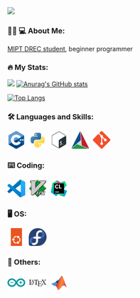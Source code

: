 ![](https://komarev.com/ghpvc/?username=AntonAnisimovMIPT)

### :man_student: :computer: About Me:
[MIPT DREC student](https://www.xn--j1alhf.xn--p1ai/), beginner programmer

### :fire: My Stats:
![](https://leetcard.jacoblin.cool/AntonAnisimovMIPT)
[![Anurag's GitHub stats](https://github-readme-stats.vercel.app/api?username=AntonAnisimovMIPT&show_icons=true)](https://github.com/anuraghazra/github-readme-stats)

[![Top Langs](https://github-readme-stats.vercel.app/api/top-langs/?username=AntonAnisimovMIPT&layout=compact)](https://github.com/anuraghazra/github-readme-stats)




### :hammer_and_wrench: Languages and Skills:
<div>
  <img src="https://github.com/devicons/devicon/blob/master/icons/cplusplus/cplusplus-original.svg"  width="40" height="40"/>&nbsp;
  <img src="https://github.com/devicons/devicon/blob/master/icons/python/python-original.svg"  width="40" height="40"/>&nbsp;
  <img src="https://github.com/devicons/devicon/blob/master/icons/bash/bash-original.svg" width="40" height="40"/>&nbsp;
  <img src="https://github.com/devicons/devicon/blob/master/icons/cmake/cmake-original.svg" width="40" height="40"/>&nbsp;
  <img src="https://github.com/devicons/devicon/blob/master/icons/git/git-original.svg"  width="40" height="40"/>&nbsp;
</div>

### :keyboard: Coding:
<div>
  <img src="https://github.com/devicons/devicon/blob/master/icons/vscode/vscode-original.svg"  width="40" height="40"/>&nbsp;
  <img src="https://github.com/devicons/devicon/blob/master/icons/vim/vim-original.svg"  width="40" height="40"/>&nbsp;
  <img src="https://github.com/devicons/devicon/blob/master/icons/clion/clion-original.svg"  width="40" height="40"/>&nbsp;
</div>


### :desktop_computer: OS:
<div>
  <img src="https://github.com/devicons/devicon/blob/master/icons/ubuntu/ubuntu-original.svg"  width="40" height="40"/>&nbsp;
  <img src="https://github.com/devicons/devicon/blob/master/icons/fedora/fedora-original.svg"  width="40" height="40"/>&nbsp;
</div>

### :toolbox: Others:
<div>
  <img src="https://github.com/devicons/devicon/blob/master/icons/arduino/arduino-original.svg" width="40" height="40"/>&nbsp;
  <img src="https://github.com/devicons/devicon/blob/master/icons/latex/latex-original.svg"  width="40" height="40"/>&nbsp;
  <img src="https://github.com/devicons/devicon/blob/master/icons/matlab/matlab-original.svg"  width="40" height="40"/>&nbsp;
</div>



